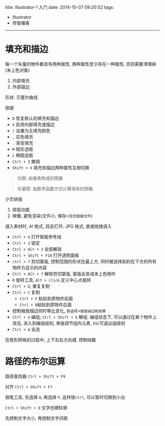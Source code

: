 title: Illustrator-1 入门
date: 2014-10-07 09:20:52
tags:
- Illustrator
- 传智播客
---

# 填充和描边 #

每一个矢量的物件都具有两种属性, 两种属性至少存在一种属性, 否则需要清理掉(未上色对象)
1. 内部填充
2. 外部描边

形状: 贝塞尔曲线

按键
* `D` 恢复默认的填充和描边
* `X` 启用内部填充或描边
* `/` 设置为无填充颜色
* `,` 实色填充
* `.` 渐变填充
* `M` 矩形选框
* `L` 椭圆选框
* `Ctrl + Z` 撤销
* `Shift + X` 填充和描边两种属性互相切换


> 位图: 由像素构成的图像

> 矢量图: 由数学函数方式计算得来的图像


少页排版
1. 排版功能
2. 映像, 避免渲染(文件小, 保存>`包含链接文件`)

调入素材时, AI 格式, 双击打开; JPG 格式, 直接拖拽调入


* `Ctrl + U` 打开智能参考线
* `Ctrl + 2` 锁定
* `Ctrl + Alt + 2` 全部解锁
* `Ctrl + Shift + F10` 打开透明面板
* `ctrl + 7` 剪切蒙版, 控制范围的形状在最上方,
同时被选择到的在下方的所有物件为显示的内容
* `Ctrl + Alt + 7` 解除剪切蒙版, 蒙版会变成未上色物件
* `R` 旋转工具, `Alt + click` 定义中心点旋转
* `Ctrl + D`, 重复复制
* `Ctrl + C` 复制
  * `Ctrl + F` 粘贴到原物件前面
  * `Ctrl + B`粘贴到原物件后面
* 控制缩放描边同时等比变化, `首选项`>`缩放描边和效果`
* `Ctrl + G` 编组; `Ctrl + Shift + G` 解组.
编组状态下, 可以通过在某个物件上双击, 进入到编组级别,
单独调节组内元素, `ESC`可退出组级别
* `Ctrl + A` 全选


在矩形网格的过程中, 上下左右方向键, 控制线数

# 路径的布尔运算 #

路径查找器 `Ctrl + Shift + F9`

对齐 `Ctrl + Shift + F7`


钢笔工具, 先选择 `A`, 再选择 `P`, 这样按`ctrl`, 可以暂时切换到小白

`Ctrl + Shift + O` 文字创建轮廓

先控制文字大小, 再控制文字间距
